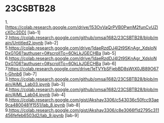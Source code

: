 # 23CSBTB28
1.[https://colab.research.google.com/drive/153OvVaQrPVB0PwnM2funCvUZlcXDc2DD] [lab-1]
2.https://colab.research.google.com/github/omsai1682/23CSBTB28/blob/main/Untitled2.ipynb [lab-2]
5.https://colab.research.google.com/drive/1daeRzdDJ4l2t9SKnAgr_XdsloNDxG1G6?authuser=0#scrollTo=6OkLkJGECHBa [lab-5]
6.https://colab.research.google.com/drive/1daeRzdDJ4l2t9SKnAgr_XdsloNDxG1G6?authuser=0#scrollTo=6OkLkJGECHBa [lab-6]
7.https://colab.research.google.com/drive/1eTVYbSFjebBD8sWtX0JB89O67t-Ghnb6 [lab-7]
3.https://colab.research.google.com/github/omsai1682/23CSBTB28/blob/main/AIML_Lab03.ipynb [lab-3]
4.https://colab.research.google.com/github/omsai1682/23CSBTB28/blob/main/AIML_Lab04.ipynb [lab-4]
8.https://colab.research.google.com/gist/Akshay3306/c543036c50fcc93ae9ca4800481f1551/lab_8.ipynb [lab-8]
9.https://colab.research.google.com/gist/Akshay3306/c8e3066f1d2795c311456fefeb6503d2/lab_9.ipynb [lab-9]
